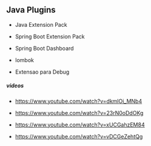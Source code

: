

## Java Plugins

- Java Extension Pack

- Spring Boot Extension Pack

- Spring Boot Dashboard

- lombok

- Extensao para Debug


##### videos

- https://www.youtube.com/watch?v=dkmlOi_MNb4

- https://www.youtube.com/watch?v=23rN0oDdOKg

- https://www.youtube.com/watch?v=xUCGahzEM84

- https://www.youtube.com/watch?v=vDCGeZehtQg
